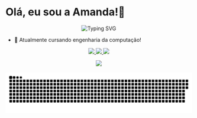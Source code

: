   <h1> Olá, eu sou a Amanda!👋 </h1>

<div align="center">
  <img src="https://readme-typing-svg.herokuapp.com?color=%23F7F7F7&size=21&center=true&vCenter=true&width=650&height=100&lines=Student+%F0%9F%91%A9%F0%9F%8F%BB%E2%80%8D%F0%9F%8E%93+and+Programming+%F0%9F%92%BB+Enthusiast+from+Brazil" alt="Typing SVG">
</div>



- 🔭 Atualmente cursando engenharia da computação!


<div align="center" > 
<a href="https://github.com/Amandasilvbr">
  <img height="155em" src="https://github-readme-stats.vercel.app/api?username=amandasilvbr&count_private=true&show_icons=true&theme=radical" />
</a>
<a href="https://github.com/Amandasilvbr">
  <img height="155em" src="https://github-readme-stats.vercel.app/api/top-langs/?username=amandasilvbr&layout=compact&show_icons=true&theme=radical" />
</a>
<a href="https://github.com/Amandasilvbr">
  <img src="http://github-profile-summary-cards.vercel.app/api/cards/profile-details?username=amandasilvbr&theme=radical" />
</a>
</div>
<p align="center">
    <img width="49.5%" src="https://github-readme-streak-stats.herokuapp.com/?user=amandasilvbr&theme=radical&hide_border=true" />
</p>

<!-- GitHub Snake Game -->
<p align="center">
  <img src="https://github.com/amandasilvbr/amandasilvbr/blob/output/github-contribution-grid-snake.svg" alt="Snake Game" />
</p>

